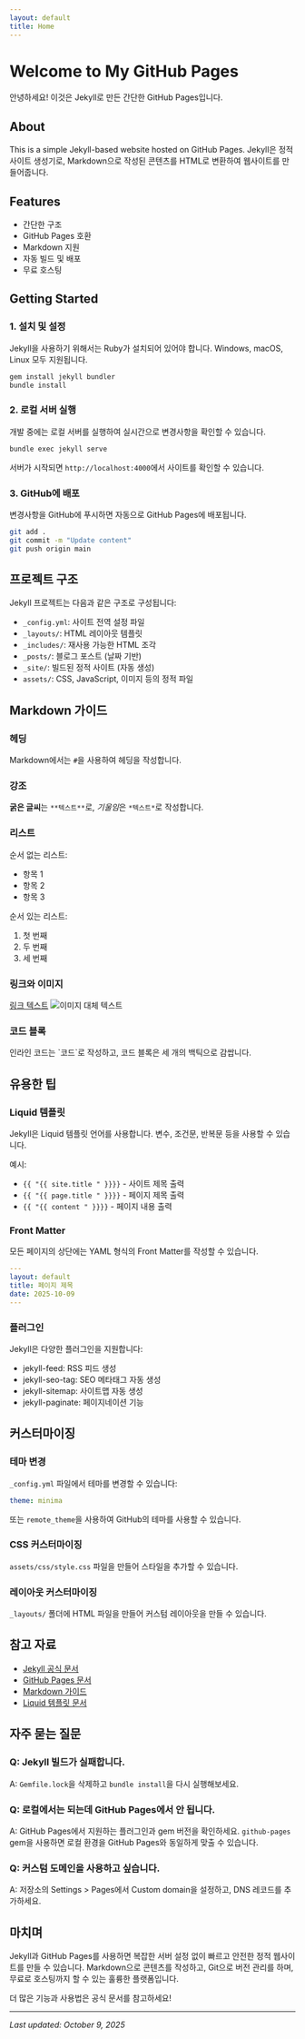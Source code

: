 ```yaml
---
layout: default
title: Home
---
```


# Welcome to My GitHub Pages

안녕하세요! 이것은 Jekyll로 만든 간단한 GitHub Pages입니다.

## About

This is a simple Jekyll-based website hosted on GitHub Pages. Jekyll은 정적 사이트 생성기로, Markdown으로 작성된 콘텐츠를 HTML로 변환하여 웹사이트를 만들어줍니다.

## Features

- 간단한 구조
- GitHub Pages 호환
- Markdown 지원
- 자동 빌드 및 배포
- 무료 호스팅

## Getting Started

### 1. 설치 및 설정

Jekyll을 사용하기 위해서는 Ruby가 설치되어 있어야 합니다. Windows, macOS, Linux 모두 지원됩니다.

```bash
gem install jekyll bundler
bundle install
```

### 2. 로컬 서버 실행

개발 중에는 로컬 서버를 실행하여 실시간으로 변경사항을 확인할 수 있습니다.

```bash
bundle exec jekyll serve
```

서버가 시작되면 `http://localhost:4000`에서 사이트를 확인할 수 있습니다.

### 3. GitHub에 배포

변경사항을 GitHub에 푸시하면 자동으로 GitHub Pages에 배포됩니다.

```bash
git add .
git commit -m "Update content"
git push origin main
```

## 프로젝트 구조

Jekyll 프로젝트는 다음과 같은 구조로 구성됩니다:

- `_config.yml`: 사이트 전역 설정 파일
- `_layouts/`: HTML 레이아웃 템플릿
- `_includes/`: 재사용 가능한 HTML 조각
- `_posts/`: 블로그 포스트 (날짜 기반)
- `_site/`: 빌드된 정적 사이트 (자동 생성)
- `assets/`: CSS, JavaScript, 이미지 등의 정적 파일

## Markdown 가이드

### 헤딩

Markdown에서는 `#`을 사용하여 헤딩을 작성합니다.

### 강조

**굵은 글씨**는 `**텍스트**`로, *기울임*은 `*텍스트*`로 작성합니다.

### 리스트

순서 없는 리스트:
- 항목 1
- 항목 2
- 항목 3

순서 있는 리스트:
1. 첫 번째
2. 두 번째
3. 세 번째

### 링크와 이미지

[링크 텍스트](https://example.com)
![이미지 대체 텍스트](https://via.placeholder.com/150)

### 코드 블록

인라인 코드는 \`코드\`로 작성하고, 코드 블록은 세 개의 백틱으로 감쌉니다.

## 유용한 팁

### Liquid 템플릿

Jekyll은 Liquid 템플릿 언어를 사용합니다. 변수, 조건문, 반복문 등을 사용할 수 있습니다.

예시:
- `{{ "{{ site.title " }}}}`  - 사이트 제목 출력
- `{{ "{{ page.title " }}}}`  - 페이지 제목 출력
- `{{ "{{ content " }}}}`     - 페이지 내용 출력

### Front Matter

모든 페이지의 상단에는 YAML 형식의 Front Matter를 작성할 수 있습니다.

```yaml
---
layout: default
title: 페이지 제목
date: 2025-10-09
---
```

### 플러그인

Jekyll은 다양한 플러그인을 지원합니다:
- jekyll-feed: RSS 피드 생성
- jekyll-seo-tag: SEO 메타태그 자동 생성
- jekyll-sitemap: 사이트맵 자동 생성
- jekyll-paginate: 페이지네이션 기능

## 커스터마이징

### 테마 변경

`_config.yml` 파일에서 테마를 변경할 수 있습니다:

```yaml
theme: minima
```

또는 `remote_theme`을 사용하여 GitHub의 테마를 사용할 수 있습니다.

### CSS 커스터마이징

`assets/css/style.css` 파일을 만들어 스타일을 추가할 수 있습니다.

### 레이아웃 커스터마이징

`_layouts/` 폴더에 HTML 파일을 만들어 커스텀 레이아웃을 만들 수 있습니다.

## 참고 자료

- [Jekyll 공식 문서](https://jekyllrb.com/)
- [GitHub Pages 문서](https://docs.github.com/en/pages)
- [Markdown 가이드](https://www.markdownguide.org/)
- [Liquid 템플릿 문서](https://shopify.github.io/liquid/)

## 자주 묻는 질문

### Q: Jekyll 빌드가 실패합니다.

A: `Gemfile.lock`을 삭제하고 `bundle install`을 다시 실행해보세요.

### Q: 로컬에서는 되는데 GitHub Pages에서 안 됩니다.

A: GitHub Pages에서 지원하는 플러그인과 gem 버전을 확인하세요. `github-pages` gem을 사용하면 로컬 환경을 GitHub Pages와 동일하게 맞출 수 있습니다.

### Q: 커스텀 도메인을 사용하고 싶습니다.

A: 저장소의 Settings > Pages에서 Custom domain을 설정하고, DNS 레코드를 추가하세요.

## 마치며

Jekyll과 GitHub Pages를 사용하면 복잡한 서버 설정 없이 빠르고 안전한 정적 웹사이트를 만들 수 있습니다. Markdown으로 콘텐츠를 작성하고, Git으로 버전 관리를 하며, 무료로 호스팅까지 할 수 있는 훌륭한 플랫폼입니다.

더 많은 기능과 사용법은 공식 문서를 참고하세요!

---

*Last updated: October 9, 2025*
